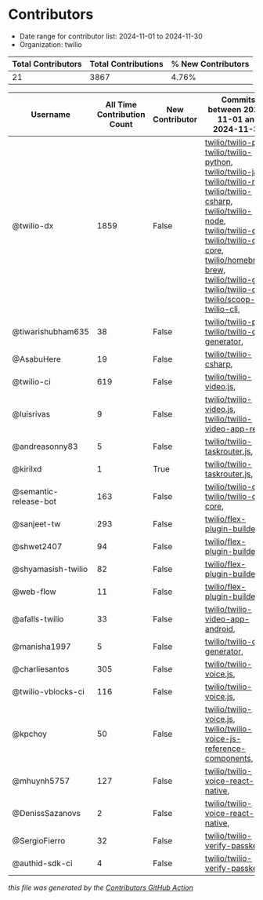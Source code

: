 # Contributors

- Date range for contributor list:  2024-11-01 to 2024-11-30
- Organization: twilio

| Total Contributors | Total Contributions | % New Contributors |
| --- | --- | --- |
| 21 | 3867 | 4.76% |

| Username | All Time Contribution Count | New Contributor | Commits between 2024-11-01 and 2024-11-30 |
| --- | --- | --- | --- |
| @twilio-dx | 1859 | False | [twilio/twilio-php](https://github.com/twilio/twilio-php/commits?author=twilio-dx&since=2024-11-01&until=2024-11-30), [twilio/twilio-python](https://github.com/twilio/twilio-python/commits?author=twilio-dx&since=2024-11-01&until=2024-11-30), [twilio/twilio-java](https://github.com/twilio/twilio-java/commits?author=twilio-dx&since=2024-11-01&until=2024-11-30), [twilio/twilio-ruby](https://github.com/twilio/twilio-ruby/commits?author=twilio-dx&since=2024-11-01&until=2024-11-30), [twilio/twilio-csharp](https://github.com/twilio/twilio-csharp/commits?author=twilio-dx&since=2024-11-01&until=2024-11-30), [twilio/twilio-node](https://github.com/twilio/twilio-node/commits?author=twilio-dx&since=2024-11-01&until=2024-11-30), [twilio/twilio-cli](https://github.com/twilio/twilio-cli/commits?author=twilio-dx&since=2024-11-01&until=2024-11-30), [twilio/twilio-cli-core](https://github.com/twilio/twilio-cli-core/commits?author=twilio-dx&since=2024-11-01&until=2024-11-30), [twilio/homebrew-brew](https://github.com/twilio/homebrew-brew/commits?author=twilio-dx&since=2024-11-01&until=2024-11-30), [twilio/twilio-go](https://github.com/twilio/twilio-go/commits?author=twilio-dx&since=2024-11-01&until=2024-11-30), [twilio/twilio-oai](https://github.com/twilio/twilio-oai/commits?author=twilio-dx&since=2024-11-01&until=2024-11-30), [twilio/scoop-twilio-cli](https://github.com/twilio/scoop-twilio-cli/commits?author=twilio-dx&since=2024-11-01&until=2024-11-30),  |
| @tiwarishubham635 | 38 | False | [twilio/twilio-php](https://github.com/twilio/twilio-php/commits?author=tiwarishubham635&since=2024-11-01&until=2024-11-30), [twilio/twilio-oai-generator](https://github.com/twilio/twilio-oai-generator/commits?author=tiwarishubham635&since=2024-11-01&until=2024-11-30),  |
| @AsabuHere | 19 | False | [twilio/twilio-csharp](https://github.com/twilio/twilio-csharp/commits?author=AsabuHere&since=2024-11-01&until=2024-11-30),  |
| @twilio-ci | 619 | False | [twilio/twilio-video.js](https://github.com/twilio/twilio-video.js/commits?author=twilio-ci&since=2024-11-01&until=2024-11-30),  |
| @luisrivas | 9 | False | [twilio/twilio-video.js](https://github.com/twilio/twilio-video.js/commits?author=luisrivas&since=2024-11-01&until=2024-11-30), [twilio/twilio-video-app-react](https://github.com/twilio/twilio-video-app-react/commits?author=luisrivas&since=2024-11-01&until=2024-11-30),  |
| @andreasonny83 | 5 | False | [twilio/twilio-taskrouter.js](https://github.com/twilio/twilio-taskrouter.js/commits?author=andreasonny83&since=2024-11-01&until=2024-11-30),  |
| @kirilxd | 1 | True | [twilio/twilio-taskrouter.js](https://github.com/twilio/twilio-taskrouter.js/commits?author=kirilxd&since=2024-11-01&until=2024-11-30),  |
| @semantic-release-bot | 163 | False | [twilio/twilio-cli](https://github.com/twilio/twilio-cli/commits?author=semantic-release-bot&since=2024-11-01&until=2024-11-30), [twilio/twilio-cli-core](https://github.com/twilio/twilio-cli-core/commits?author=semantic-release-bot&since=2024-11-01&until=2024-11-30),  |
| @sanjeet-tw | 293 | False | [twilio/flex-plugin-builder](https://github.com/twilio/flex-plugin-builder/commits?author=sanjeet-tw&since=2024-11-01&until=2024-11-30),  |
| @shwet2407 | 94 | False | [twilio/flex-plugin-builder](https://github.com/twilio/flex-plugin-builder/commits?author=shwet2407&since=2024-11-01&until=2024-11-30),  |
| @shyamasish-twilio | 82 | False | [twilio/flex-plugin-builder](https://github.com/twilio/flex-plugin-builder/commits?author=shyamasish-twilio&since=2024-11-01&until=2024-11-30),  |
| @web-flow | 11 | False | [twilio/flex-plugin-builder](https://github.com/twilio/flex-plugin-builder/commits?author=web-flow&since=2024-11-01&until=2024-11-30),  |
| @afalls-twilio | 33 | False | [twilio/twilio-video-app-android](https://github.com/twilio/twilio-video-app-android/commits?author=afalls-twilio&since=2024-11-01&until=2024-11-30),  |
| @manisha1997 | 5 | False | [twilio/twilio-oai-generator](https://github.com/twilio/twilio-oai-generator/commits?author=manisha1997&since=2024-11-01&until=2024-11-30),  |
| @charliesantos | 305 | False | [twilio/twilio-voice.js](https://github.com/twilio/twilio-voice.js/commits?author=charliesantos&since=2024-11-01&until=2024-11-30),  |
| @twilio-vblocks-ci | 116 | False | [twilio/twilio-voice.js](https://github.com/twilio/twilio-voice.js/commits?author=twilio-vblocks-ci&since=2024-11-01&until=2024-11-30),  |
| @kpchoy | 50 | False | [twilio/twilio-voice.js](https://github.com/twilio/twilio-voice.js/commits?author=kpchoy&since=2024-11-01&until=2024-11-30), [twilio/twilio-voice-js-reference-components](https://github.com/twilio/twilio-voice-js-reference-components/commits?author=kpchoy&since=2024-11-01&until=2024-11-30),  |
| @mhuynh5757 | 127 | False | [twilio/twilio-voice-react-native](https://github.com/twilio/twilio-voice-react-native/commits?author=mhuynh5757&since=2024-11-01&until=2024-11-30),  |
| @DenissSazanovs | 2 | False | [twilio/twilio-voice-react-native](https://github.com/twilio/twilio-voice-react-native/commits?author=DenissSazanovs&since=2024-11-01&until=2024-11-30),  |
| @SergioFierro | 32 | False | [twilio/twilio-verify-passkeys](https://github.com/twilio/twilio-verify-passkeys/commits?author=SergioFierro&since=2024-11-01&until=2024-11-30),  |
| @authid-sdk-ci | 4 | False | [twilio/twilio-verify-passkeys](https://github.com/twilio/twilio-verify-passkeys/commits?author=authid-sdk-ci&since=2024-11-01&until=2024-11-30),  |

 _this file was generated by the [Contributors GitHub Action](https://github.com/github/contributors)_

